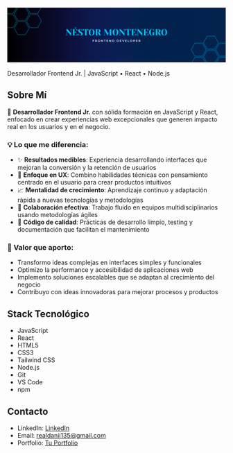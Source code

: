 
![Banner Nestor Montenegro](https://github.com/nestord23/nestord23/blob/main/bannernestor.png)

Desarrollador Frontend Jr. | JavaScript • React • Node.js

## Sobre Mí

🚀 **Desarrollador Frontend Jr.** con sólida formación en JavaScript y React, enfocado en crear experiencias web excepcionales que generen impacto real en los usuarios y en el negocio.

### 💡 Lo que me diferencia:
- ✨ **Resultados medibles**: Experiencia desarrollando interfaces que mejoran la conversión y la retención de usuarios
- 🎯 **Enfoque en UX**: Combino habilidades técnicas con pensamiento centrado en el usuario para crear productos intuitivos
- 📈 **Mentalidad de crecimiento**: Aprendizaje continuo y adaptación rápida a nuevas tecnologías y metodologías
- 🤝 **Colaboración efectiva**: Trabajo fluido en equipos multidisciplinarios usando metodologías ágiles
- 🔧 **Código de calidad**: Prácticas de desarrollo limpio, testing y documentación que facilitan el mantenimiento

### 🎯 Valor que aporto:
- Transformo ideas complejas en interfaces simples y funcionales
- Optimizo la performance y accesibilidad de aplicaciones web
- Implemento soluciones escalables que se adaptan al crecimiento del negocio
- Contribuyo con ideas innovadoras para mejorar procesos y productos

## Stack Tecnológico

- JavaScript
- React
- HTML5
- CSS3
- Tailwind CSS
- Node.js
- Git
- VS Code
- npm

## Contacto

- LinkedIn: [LinkedIn](https://www.linkedin.com/in/nestor-montenegro)
- Email: realdanii135@gmail.com
- Portfolio: [Tu Portfolio](#)
